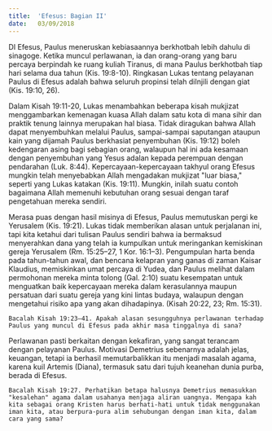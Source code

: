```yaml
---
title:  'Efesus: Bagian II'
date:   03/09/2018
---
```


DI Efesus, Paulus meneruskan kebiasaannya berkhotbah lebih dahulu di sinagoge. Ketika muncul perlawanan, ia dan orang-orang yang baru percaya berpindah ke ruang kuliah Tiranus, di mana Paulus berkhotbah tiap hari selama dua tahun (Kis. 19:8-10). Ringkasan Lukas tentang pelayanan Paulus di Efesus adalah bahwa seluruh propinsi telah diInjili dengan giat (Kis. 19:10, 26).

Dalam Kisah 19:11-20, Lukas menambahkan beberapa kisah mukjizat menggambarkan kemenagan kuasa Allah dalam satu kota di mana sihir dan praktik tenung lainnya merupakan hal biasa. Tidak diragukan bahwa Allah dapat menyembuhkan melalui Paulus, sampai-sampai saputangan ataupun kain yang dijamah Paulus berkhasiat penyembuhan (Kis. 19:12) boleh kedengaran asing bagi sebagian orang, walaupun hal ini ada kesamaan dengan penyembuhan yang Yesus adalan kepada perempuan dengan pendarahan (Luk. 8:44). Kepercayaan-kepercayaan takhyul orang Efesus mungkin telah menyebabkan Allah mengadakan mukjizat "luar biasa," seperti yang Lukas katakan (Kis. 19:11). Mungkin, inilah suatu contoh bagaimana Allah memenuhi kebutuhan orang sesuai dengan taraf pengetahuan mereka sendiri.

Merasa puas dengan hasil misinya di Efesus, Paulus memutuskan pergi ke Yerusalem (Kis. 19:21). Lukas tidak memberikan alasan untuk perjalanan ini, tapi kita ketahui dari tulisan Paulus sendiri bahwa ia bermaksud menyerahkan dana yang telah ia kumpulkan untuk meringankan kemiskinan gereja Yerusalem (Rm. 15:25–27, 1 Kor. 16:1–3). Pengumpulan harta benda pada tahun-tahun awal, dan bencana kelapran yang ganas di zaman Kaisar Klaudius, memiskinkan umat percaya di Yudea, dan Paulus melihat dalam permohonan mereka minta tolong (Gal. 2:10) suatu kesempatan untuk menguatkan baik kepercayaan mereka dalam kerasulannya maupun persatuan dari suatu gereja yang kini lintas budaya, walaupun dengan mengetahui risiko apa yang akan dihadapinya. (Kisah 20:22, 23; Rm. 15:31).

`Bacalah Kisah 19:23–41. Apakah alasan sesungguhnya perlawanan terhadap Paulus yang muncul di Efesus pada akhir masa tinggalnya di sana?`

Perlawanan pasti berkaitan dengan kekafiran, yang sangat terancam dengan pelayanan Paulus. Motivasi Demetrius sebenarnya adalah jelas, keuangan, tetapi ia berhasil memutarbalikkan itu menjadi masalah agama, karena kuil Artemis (Diana), termasuk satu dari tujuh keanehan dunia purba, berada di Efesus.

`Bacalah Kisah 19:27. Perhatikan betapa halusnya Demetrius memasukkan "kesalehan" agama dalam usahanya menjaga aliran uangnya. Mengapa kah kita sebagai orang Kristen harus berhati-hati untuk tidak menggunakan iman kita, atau berpura-pura alim sehubungan dengan iman kita, dalam cara yang sama?`